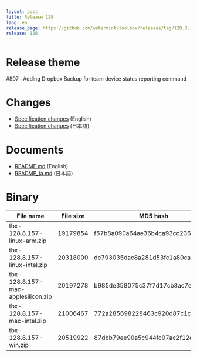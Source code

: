 ```yaml
---
layout: post
title: Release 128
lang: en
release_page: https://github.com/watermint/toolbox/releases/tag/128.8.157
release: 128
---
```


# Release theme

#807 : Adding Dropbox Backup for team device status reporting command

# Changes

* [Specification changes](https://github.com/watermint/toolbox/blob/128.8.157/docs/releases/changes128.md) (English)
* [Specification changes](https://github.com/watermint/toolbox/blob/128.8.157/docs/releases/changes128.md) (日本語)

# Documents

* [README.md](https://github.com/watermint/toolbox/blob/128.8.157/README.md) (English)
* [README_ja.md](https://github.com/watermint/toolbox/blob/128.8.157/README_ja.md) (日本語)

# Binary

| File name                          | File size | MD5 hash                         | SHA256 hash                                                      |
|------------------------------------|-----------|----------------------------------|------------------------------------------------------------------|
| tbx-128.8.157-linux-arm.zip        | 19179854  | f57b8a090a64ae36b4ca93cc23637910 | edc4b0d78ee0b3378f80a3f660c332772a618d721ef2d320dfe597974b789cad |
| tbx-128.8.157-linux-intel.zip      | 20318000  | de793035dac8a281d53fc1a80ca80b8d | 7f6f96260b985663c17badcbc7920d59a74839ff325c5bb1d6325fcb0a605113 |
| tbx-128.8.157-mac-applesilicon.zip | 20197278  | b985de358075c37f7d17cb8ac7e8f6a2 | 144d1b27df7ade887331239e712df8cb59d53d50c8eb0c7bf2c4f03d23379c01 |
| tbx-128.8.157-mac-intel.zip        | 21006467  | 772a285698228463c920d87c1c7848e1 | 71836e9e19e0cbace46295f18850cf86c5fc86e4becc3f3cdaabfc5996a12679 |
| tbx-128.8.157-win.zip              | 20519922  | 87dbb79ee90a5c944fc07ac2f12eb94e | b885d4e1a9cd1ef4b6e3e7c21e98353ef207341ae9ab0aed571e1dfe53651553 |


